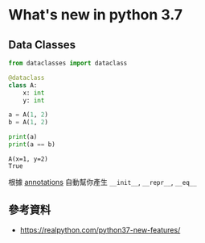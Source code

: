 # What's new in python 3.7

## Data Classes

```python
from dataclasses import dataclass

@dataclass
class A:
    x: int
    y: int

a = A(1, 2)
b = A(1, 2)

print(a)
print(a == b)
```

```tab="output"
A(x=1, y=2)
True
```

根據 [annotations](/programming/python/tricks/#annotations) 自動幫你產生 `__init__`, `__repr__`, `__eq__`

## 參考資料

* https://realpython.com/python37-new-features/
